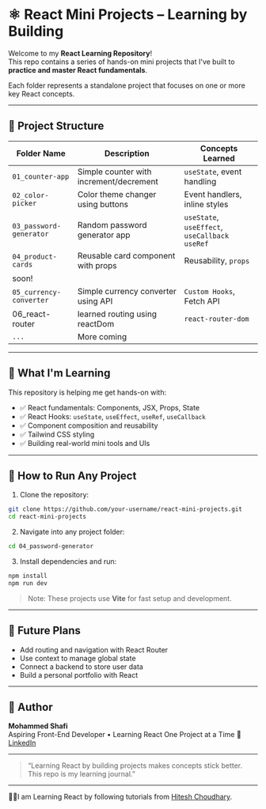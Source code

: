 # ⚛️ React Mini Projects – Learning by Building

Welcome to my **React Learning Repository**!  
This repo contains a series of hands-on mini projects that I've built to **practice and master React fundamentals**.

Each folder represents a standalone project that focuses on one or more key React concepts.

---

## 📁 Project Structure

| Folder Name             | Description                             | Concepts Learned                                |
| ----------------------- | --------------------------------------- | ----------------------------------------------- |
| `01_counter-app`        | Simple counter with increment/decrement | `useState`, event handling                      |
| `02_color-picker`       | Color theme changer using buttons       | Event handlers, inline styles                   |
| `03_password-generator` | Random password generator app           | `useState`, `useEffect`, `useCallback` `useRef` |
| `04_product-cards`      | Reusable card component with props      | Reusability, `props`                            |
| soon!                   |                                         |
| `05_currency-converter` | Simple currency converter using API     | `Custom Hooks`, Fetch API                       |
| 06_react-router         | learned routing using reactDom          | `react-router-dom`                              |
| `...`                   | More coming                             |

---

## 🧠 What I'm Learning

This repository is helping me get hands-on with:

- ✅ React fundamentals: Components, JSX, Props, State
- ✅ React Hooks: `useState`, `useEffect`, `useRef`, `useCallback`
- ✅ Component composition and reusability
- ✅ Tailwind CSS styling
- ✅ Building real-world mini tools and UIs

---

## 📌 How to Run Any Project

1. Clone the repository:

```bash
git clone https://github.com/your-username/react-mini-projects.git
cd react-mini-projects
```

2. Navigate into any project folder:

```bash
cd 04_password-generator
```

3. Install dependencies and run:

```bash
npm install
npm run dev
```

> Note: These projects use **Vite** for fast setup and development.

---

## 🚀 Future Plans

- Add routing and navigation with React Router
- Use context to manage global state
- Connect a backend to store user data
- Build a personal portfolio with React

---

## 🙌 Author

**Mohammed Shafi**  
Aspiring Front-End Developer • Learning React One Project at a Time 🚀  
[LinkedIn](https://www.linkedin.com/in/shafi3m)

---

> “Learning React by building projects makes concepts stick better. This repo is my learning journal.”

---

🧑‍🏫I am Learning React by following tutorials from [Hitesh Choudhary](https://www.youtube.com/playlist?list=PLu71SKxNbfoDqgPchmvIsL4hTnJIrtige).
